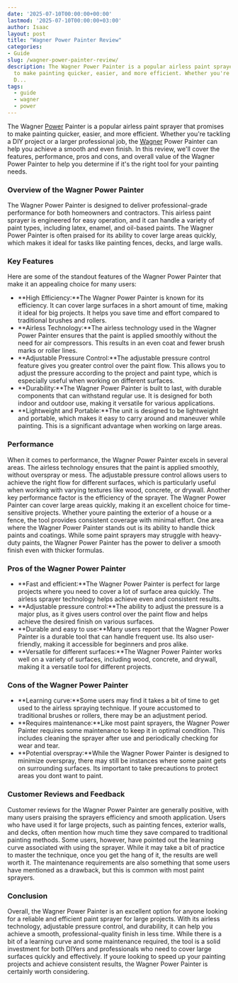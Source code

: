 ```yaml
---
date: '2025-07-10T00:00:00+00:00'
lastmod: '2025-07-10T00:00:00+03:00'
author: Isaac
layout: post
title: "Wagner Power Painter Review"
categories:
- Guide
slug: /wagner-power-painter-review/
description: The Wagner Power Painter is a popular airless paint sprayer that promises
  to make painting quicker, easier, and more efficient. Whether you're tackling a
  D...
tags: 
  - guide
  - wagner
  - power
---
```

The Wagner [Power](/posts/best-power-wheels-for-1-year-old/) Painter is a popular airless paint sprayer that promises to make painting quicker, easier, and more efficient. Whether you're tackling a DIY project or a larger professional job, the [Wagner](/posts/wagner-flexio-3000/) Power Painter can help you achieve a smooth and even finish. In this review, we'll cover the features, performance, pros and cons, and overall value of the Wagner Power Painter to help you determine if it's the right tool for your painting needs.
### Overview of the Wagner Power Painter
The Wagner Power Painter is designed to deliver professional-grade performance for both homeowners and contractors. This airless paint sprayer is engineered for easy operation, and it can handle a variety of paint types, including latex, enamel, and oil-based paints. The Wagner Power Painter is often praised for its ability to cover large areas quickly, which makes it ideal for tasks like painting fences, decks, and large walls.
### Key Features
Here are some of the standout features of the Wagner Power Painter that make it an appealing choice for many users:
- **High Efficiency:**The Wagner Power Painter is known for its efficiency. It can cover large surfaces in a short amount of time, making it ideal for big projects. It helps you save time and effort compared to traditional brushes and rollers.
- **Airless Technology:**The airless technology used in the Wagner Power Painter ensures that the paint is applied smoothly without the need for air compressors. This results in an even coat and fewer brush marks or roller lines.
- **Adjustable Pressure Control:**The adjustable pressure control feature gives you greater control over the paint flow. This allows you to adjust the pressure according to the project and paint type, which is especially useful when working on different surfaces.
- **Durability:**The Wagner Power Painter is built to last, with durable components that can withstand regular use. It is designed for both indoor and outdoor use, making it versatile for various applications.
- **Lightweight and Portable:**The unit is designed to be lightweight and portable, which makes it easy to carry around and maneuver while painting. This is a significant advantage when working on large areas.
### Performance
When it comes to performance, the Wagner Power Painter excels in several areas. The airless technology ensures that the paint is applied smoothly, without overspray or mess. The adjustable pressure control allows users to achieve the right flow for different surfaces, which is particularly useful when working with varying textures like wood, concrete, or drywall.
Another key performance factor is the efficiency of the sprayer. The Wagner Power Painter can cover large areas quickly, making it an excellent choice for time-sensitive projects. Whether youre painting the exterior of a house or a fence, the tool provides consistent coverage with minimal effort.
One area where the Wagner Power Painter stands out is its ability to handle thick paints and coatings. While some paint sprayers may struggle with heavy-duty paints, the Wagner Power Painter has the power to deliver a smooth finish even with thicker formulas.
### Pros of the Wagner Power Painter
- **Fast and efficient:**The Wagner Power Painter is perfect for large projects where you need to cover a lot of surface area quickly. The airless sprayer technology helps achieve even and consistent results.
- **Adjustable pressure control:**The ability to adjust the pressure is a major plus, as it gives users control over the paint flow and helps achieve the desired finish on various surfaces.
- **Durable and easy to use:**Many users report that the Wagner Power Painter is a durable tool that can handle frequent use. Its also user-friendly, making it accessible for beginners and pros alike.
- **Versatile for different surfaces:**The Wagner Power Painter works well on a variety of surfaces, including wood, concrete, and drywall, making it a versatile tool for different projects.
### Cons of the Wagner Power Painter
- **Learning curve:**Some users may find it takes a bit of time to get used to the airless spraying technique. If youre accustomed to traditional brushes or rollers, there may be an adjustment period.
- **Requires maintenance:**Like most paint sprayers, the Wagner Power Painter requires some maintenance to keep it in optimal condition. This includes cleaning the sprayer after use and periodically checking for wear and tear.
- **Potential overspray:**While the Wagner Power Painter is designed to minimize overspray, there may still be instances where some paint gets on surrounding surfaces. Its important to take precautions to protect areas you dont want to paint.
### Customer Reviews and Feedback
Customer reviews for the Wagner Power Painter are generally positive, with many users praising the sprayers efficiency and smooth application. Users who have used it for large projects, such as painting fences, exterior walls, and decks, often mention how much time they save compared to traditional painting methods.
Some users, however, have pointed out the learning curve associated with using the sprayer. While it may take a bit of practice to master the technique, once you get the hang of it, the results are well worth it. The maintenance requirements are also something that some users have mentioned as a drawback, but this is common with most paint sprayers.
### Conclusion
Overall, the Wagner Power Painter is an excellent option for anyone looking for a reliable and efficient paint sprayer for large projects. With its airless technology, adjustable pressure control, and durability, it can help you achieve a smooth, professional-quality finish in less time. While there is a bit of a learning curve and some maintenance required, the tool is a solid investment for both DIYers and professionals who need to cover large surfaces quickly and effectively. If youre looking to speed up your painting projects and achieve consistent results, the Wagner Power Painter is certainly worth considering.
